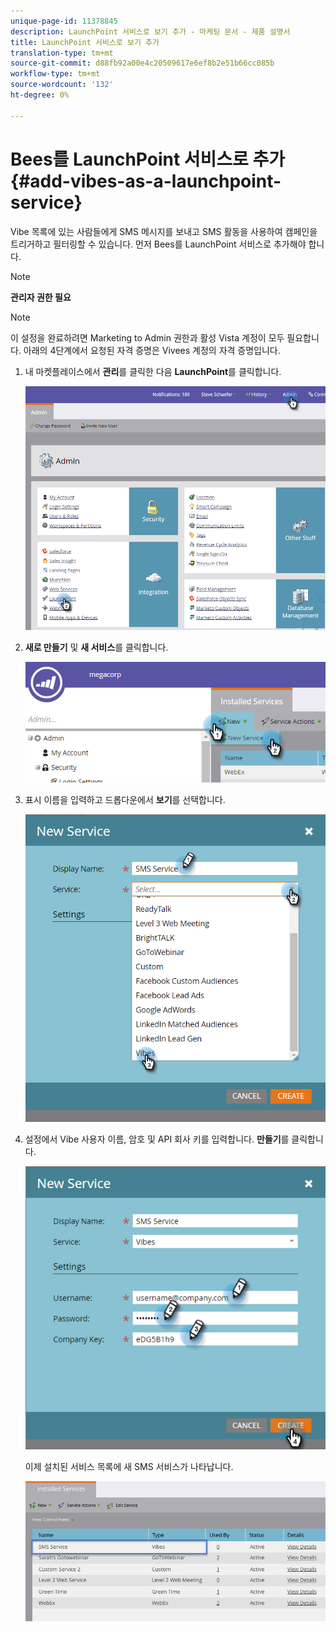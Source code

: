 ```yaml
---
unique-page-id: 11378845
description: LaunchPoint 서비스로 보기 추가 - 마케팅 문서 - 제품 설명서
title: LaunchPoint 서비스로 보기 추가
translation-type: tm+mt
source-git-commit: d88fb92a00e4c20509617e6ef8b2e51b66cc085b
workflow-type: tm+mt
source-wordcount: '132'
ht-degree: 0%

---
```



# Bees를 LaunchPoint 서비스로 추가 {#add-vibes-as-a-launchpoint-service}

Vibe 목록에 있는 사람들에게 SMS 메시지를 보내고 SMS 활동을 사용하여 캠페인을 트리거하고 필터링할 수 있습니다. 먼저 Bees를 LaunchPoint 서비스로 추가해야 합니다.

>[!NOTE]
>
>**관리자 권한 필요**

>[!NOTE]
>
>이 설정을 완료하려면 Marketing to Admin 권한과 활성 Vista 계정이 모두 필요합니다. 아래의 4단계에서 요청된 자격 증명은 Vivees 계정의 자격 증명입니다.

1. 내 마켓플레이스에서 **관리**&#x200B;를 클릭한 다음 **LaunchPoint**&#x200B;를 클릭합니다.

   ![](assets/image2016-7-27-9-3a31-3a17.png)

1. **새로 만들기** 및 **새 서비스**&#x200B;를 클릭합니다.

   ![](assets/image2016-7-27-9-3a34-3a25.png)

1. 표시 이름을 입력하고 드롭다운에서 **보기**&#x200B;를 선택합니다.

   ![](assets/new-service-vibes.png)

1. 설정에서 Vibe 사용자 이름, 암호 및 API 회사 키를 입력합니다. **만들기**&#x200B;를 클릭합니다.

   ![](assets/new-service-vibes-settings-2.png)

   이제 설치된 서비스 목록에 새 SMS 서비스가 나타납니다.

   ![](assets/image2016-7-27-9-3a45-3a1.png)

